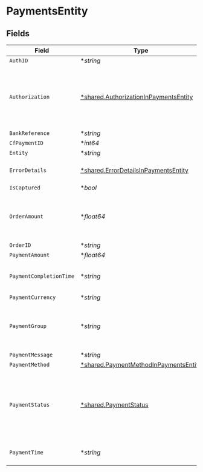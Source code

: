 # PaymentsEntity


## Fields

| Field                                                                                                                                   | Type                                                                                                                                    | Required                                                                                                                                | Description                                                                                                                             |
| --------------------------------------------------------------------------------------------------------------------------------------- | --------------------------------------------------------------------------------------------------------------------------------------- | --------------------------------------------------------------------------------------------------------------------------------------- | --------------------------------------------------------------------------------------------------------------------------------------- |
| `AuthID`                                                                                                                                | **string*                                                                                                                               | :heavy_minus_sign:                                                                                                                      | N/A                                                                                                                                     |
| `Authorization`                                                                                                                         | [*shared.AuthorizationInPaymentsEntity](../../models/shared/authorizationinpaymentsentity.md)                                           | :heavy_minus_sign:                                                                                                                      | The authorization details are present for payments which go through the preauthorization workflow. Or else this parameter will be null. |
| `BankReference`                                                                                                                         | **string*                                                                                                                               | :heavy_minus_sign:                                                                                                                      | N/A                                                                                                                                     |
| `CfPaymentID`                                                                                                                           | **int64*                                                                                                                                | :heavy_minus_sign:                                                                                                                      | N/A                                                                                                                                     |
| `Entity`                                                                                                                                | **string*                                                                                                                               | :heavy_minus_sign:                                                                                                                      | N/A                                                                                                                                     |
| `ErrorDetails`                                                                                                                          | [*shared.ErrorDetailsInPaymentsEntity](../../models/shared/errordetailsinpaymentsentity.md)                                             | :heavy_minus_sign:                                                                                                                      | The error details are present only for failed payments                                                                                  |
| `IsCaptured`                                                                                                                            | **bool*                                                                                                                                 | :heavy_minus_sign:                                                                                                                      | N/A                                                                                                                                     |
| `OrderAmount`                                                                                                                           | **float64*                                                                                                                              | :heavy_minus_sign:                                                                                                                      | Order amount can be different from payment amount if you collect service fee from the customer                                          |
| `OrderID`                                                                                                                               | **string*                                                                                                                               | :heavy_minus_sign:                                                                                                                      | N/A                                                                                                                                     |
| `PaymentAmount`                                                                                                                         | **float64*                                                                                                                              | :heavy_minus_sign:                                                                                                                      | N/A                                                                                                                                     |
| `PaymentCompletionTime`                                                                                                                 | **string*                                                                                                                               | :heavy_minus_sign:                                                                                                                      | This is the time when the payment reaches its terminal state                                                                            |
| `PaymentCurrency`                                                                                                                       | **string*                                                                                                                               | :heavy_minus_sign:                                                                                                                      | N/A                                                                                                                                     |
| `PaymentGroup`                                                                                                                          | **string*                                                                                                                               | :heavy_minus_sign:                                                                                                                      | Type of payment group. One of ['upi', 'card', 'app', 'netbanking', 'paylater', 'cardless_emi']                                          |
| `PaymentMessage`                                                                                                                        | **string*                                                                                                                               | :heavy_minus_sign:                                                                                                                      | N/A                                                                                                                                     |
| `PaymentMethod`                                                                                                                         | [*shared.PaymentMethodInPaymentsEntity](../../models/shared/paymentmethodinpaymentsentity.md)                                           | :heavy_minus_sign:                                                                                                                      | N/A                                                                                                                                     |
| `PaymentStatus`                                                                                                                         | [*shared.PaymentStatus](../../models/shared/paymentstatus.md)                                                                           | :heavy_minus_sign:                                                                                                                      | The transaction status can be one of  ["SUCCESS", "NOT_ATTEMPTED", "FAILED", "USER_DROPPED", "VOID", "CANCELLED", "PENDING"]            |
| `PaymentTime`                                                                                                                           | **string*                                                                                                                               | :heavy_minus_sign:                                                                                                                      | This is the time when the payment was initiated                                                                                         |